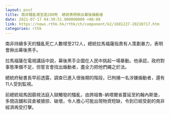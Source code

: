 ```yaml
---
layout: post
title: 南非騷亂增至逾200死　總統表明揪出幕後煽動者
date: 2021-07-17 04:39:51.000000000 +08:00
link: https://news.rthk.hk/rthk/ch/component/k2/1601227-20210717.htm
categories: rthk
---
```


南非持續多天的騷亂死亡人數增至212人，總統拉馬福薩指責有人策劃暴力，表明會揪出幕後黑手。

拉馬福薩在電視講話中說，幕後黑手企圖在人民中挑起一場暴動。他承認，政府對事態準備不足，但誓言會找出煽動者，盡全力把他們繩之於法。 

總統府秘書長早前透露，調查已進入很後期的階段，已拘捕一名涉嫌煽動者，還有11人受到監視。

前總統祖馬因藐視法庭入獄觸發的騷亂，由誇祖魯-納塔爾省蔓延至約翰內斯堡，多間店舖和貨倉被搶掠、破壞，令人擔心可能出現物資短缺，令到已經受創的南非經濟再受打擊。
